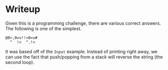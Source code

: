 # Writeup 

Given this is a programming challenge, there are various correct answers. The following is one of the simplest.

```
@0>,0=v!!>0=v#
  ^  !<  ^.!<
```

It was based off of the `Input` example. Instead of printing right away, we can use the fact that push/popping from a stack will reverse the string (the second loop).
